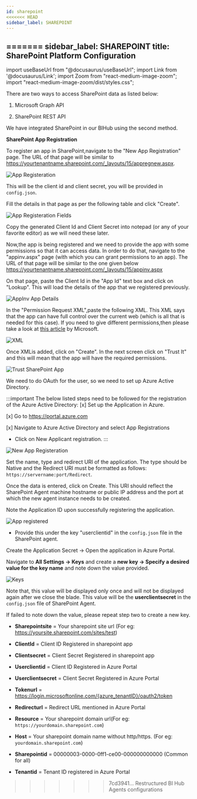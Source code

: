 ```yaml
---
id: sharepoint 
<<<<<<< HEAD
sidebar_label: SHAREPOINT 
---
```

=======
sidebar_label: SHAREPOINT
title: SharePoint Platform Configuration 
---

import useBaseUrl from "@docusaurus/useBaseUrl";
import Link from '@docusaurus/Link';
import Zoom from "react-medium-image-zoom";
import "react-medium-image-zoom/dist/styles.css";

There are two ways to access SharePoint data as listed below:

1. Microsoft Graph API

2. SharePoint REST API

We have integrated SharePoint in our BIHub using the second method.

**SharePoint App Registration**

To register an app in SharePoint,navigate to the "New App Registration" page. The URL of that page will be similar to https://yourtenantname.sharepoint.com/_layouts/15/appregnew.aspx.

<div style={{textAlign: 'center'}}>
  <Zoom>
<img alt="App Registeration" src={useBaseUrl('/doc-images/sharepoint/app-register.png')}/>
  </Zoom>
</div>

This will be the client id and client secret, you will be provided in `config.json`.

Fill the details in that page as per the following table and click "Create".

<div style={{textAlign: 'center'}}>
  <Zoom>
<img alt="App Registeration Fields" src={useBaseUrl('/doc-images/sharepoint/app-register-fields.png')}/>
  </Zoom>
</div>

Copy the generated Client Id and Client Secret into notepad (or any of your favorite editor) as we will need these later.

Now,the app is being registered and we need to provide the app with some permissions so that it can access data. In order to do that, navigate to the "appinv.aspx" page (with which you can grant permissions to an app). The URL of that page will be similar to the one given below https://yourtenantname.sharepoint.com/_layouts/15/appinv.aspx

On that page, paste the Client Id in the "App Id" text box and click on "Lookup". This will load the details of the app that we registered previously.

<div style={{textAlign: 'center'}}>
  <Zoom>
<img alt="AppInv App Details" src={useBaseUrl('/doc-images/sharepoint/appinv-details.png')}/>
  </Zoom>
</div>

In the "Permission Request XML",paste the following XML. This XML says that the app can have full control over the current web (which is all that is needed for this case). If you need to give different permissions,then please take a look at [this article](https://docs.microsoft.com/en-us/sharepoint/dev/sp-add-ins/add-in-permissions-in-sharepoint) by Microsoft.

<div style={{textAlign: 'center'}}>
  <Zoom>
<img alt="XML" src={useBaseUrl('/doc-images/sharepoint/xml.png')}/>
  </Zoom>
</div>

Once XMLis added, click on "Create". In the next screen click on "Trust It" and this will mean that the app will have the required permissions.

<div style={{textAlign: 'center'}}>
  <Zoom>
<img alt="Trust SharePoint App" src={useBaseUrl('/doc-images/sharepoint/trust-app.png')}/>
  </Zoom>
</div>

We need to do OAuth for the user, so we need to set up Azure Active Directory.

:::important
The below listed steps need to be followed for the registration of the Azure Active Directory:
[x] Set up the Application in Azure.

[x] Go to https://portal.azure.com

[x] Navigate to Azure Active Directory and select App Registrations

  - Click on New Applicant registration.
:::

<div style={{textAlign: 'center'}}>
  <Zoom>
<img alt="New App Registeration" src={useBaseUrl('/doc-images/sharepoint/new-app-registeration.png')}/>
  </Zoom>
</div>

Set  the  name,  type  and  redirect  URI  of  the  application.  The  type  should  be  Native  and  the  Redirect  URI  must  be formatted as follows: `https://servername:port/Redirect`.

Once the data is entered, click on Create. This URI should reflect the SharePoint Agent machine hostname or public IP address and the port at which the new agent instance needs to be created.

Note the Application ID upon successfully registering the application.

<div style={{textAlign: 'center'}}>
  <Zoom>
<img alt="App registered" src={useBaseUrl('/doc-images/sharepoint/app-registered.png')}/>
  </Zoom>
</div>

- Provide this under the key "userclientid" in the `config.json` file in the SharePoint agent.

Create the Application Secret -> Open the application in Azure Portal. 

Navigate to **All Settings -> Keys** and create a **new key -> Specify a desired value for the key name** and note down the value provided.

<div style={{textAlign: 'center'}}>
  <Zoom>
<img alt="Keys" src={useBaseUrl('/doc-images/sharepoint/keys.png')}/>
  </Zoom>
</div>

Note that, this value will be displayed only once and will not be displayed again after we close the blade. This value will be the **userclientsecret** in the `config.json` file of SharePoint Agent.

If failed to note down the value, please repeat step two to create a new key.

- **Sharepointsite** = Your sharepoint site url (For eg: https://yoursite.sharepoint.com/sites/test)

- **ClientId** = Client ID Registered in sharepoint app 

- **Clientsecret** = Client Secret Registered in sharepoint app 

- **Userclientid** = Client ID Registered in Azure Portal

- **Userclientsecret** = Client Secret Registered in Azure Portal

- **Tokenurl** = https://login.microsoftonline.com/{azure_tenantID}/oauth2/token

- **Redirecturl** = Redirect URL mentioned in Azure Portal

- **Resource** = Your sharepoint domain url(For eg: `https://yourdomain.sharepoint.com`)

- **Host** = Your sharepoint domain name without http/https. (For eg: `yourdomain.sharepoint.com`)

- **Sharepointid** = 00000003-0000-0ff1-ce00-000000000000 (Common for all)

- **Tenantid** = Tenant ID registered in Azure Portal
>>>>>>> 7cd3941... Restructured BI Hub Agents configurations
